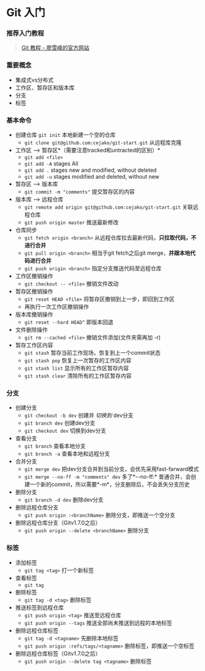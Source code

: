 # Git 入门

### 推荐入门教程
> [Git 教程 - 廖雪峰的官方网站](http://www.liaoxuefeng.com/wiki/0013739516305929606dd18361248578c67b8067c8c017b000)

### 重要概念
* 集成式vs分布式
* 工作区、暂存区和版本库
* 分支
* 标签

### 基本命令
* 创建仓库
		`git init` 本地新建一个空的仓库
	* `git clone git@github.com:cejako/git-start.git` 从远程库克隆
* 工作区 --> 暂存区*（需要注意tracked和untracted的区别）*
	* `git add <file>`
    * `git add -A`  stages All
    * `git add .`   stages new and modified, without deleted
    * `git add -u`  stages modified and deleted, without new                    
* 暂存区 --> 版本库
	* `git commit -m "comments"`	提交暂存区的内容
* 版本库 --> 远程仓库
	* `git remote add origin git@github.com:cejako/git-start.git` 关联远程仓库
	* `git push origin master` 推送最新修改
* 仓库同步
	* `git fetch origin <branch>` 从远程仓库拉去最新代码，**只拉取代码，不进行合并**
	* `git pull origin <branch>` 相当于git fetch之后git merge，**并跟本地代码进行合并**
	* `git push origin <branch>` 指定分支推送代码至远程仓库
* 工作区撤销操作
	* `git checkout -- <file>` 撤销文件改动
* 暂存区撤销操作
	* `git reset HEAD <file>` 将暂存区撤销到上一步，即回到工作区
	* 再执行一次工作区撤销操作
* 版本库撤销操作
	* `git reset --hard HEAD^` 即版本回退
* 文件删除操作
	* `git rm --cached <file>` 撤销文件添加(文件夹需再加 -r)
* 暂存工作区内容
	* `git stash` 暂存当前工作现场，恢复到上一个commit状态
	* `git stash pop` 恢复上一次暂存的工作区内容
	* `git stash list` 显示所有的工作区暂存内容
	* `git stash clear` 清除所有的工作区暂存内容
	
### 分支
* 创建分支
	* `git checkout -b dev` 创建并 *切换到* dev分支
	* `git branch dev` 创建dev分支
	* `git checkout dev` 切换到dev分支
* 查看分支
	* `git branch` 查看本地分支
	* `git branch -a` 查看本地和远程分支
* 合并分支
	* `git merge dev` 把dev分支合并到当前分支，会优先采用fast-farward模式
	* `git merge --no-ff -m "comments" dev` 多了*--no-ff:* 普通合并，会创建一个新的commit，所以需要*-m*，分支删除后，不会丢失分支历史
* 删除分支
	* `git branch -d dev` 删除dev分支
* 删除远程仓库分支
	* `git push origin :<branchName>` 删除分支，即推送一个空分支
* 删除远程仓库分支（Gitv1.7.0之后）
	* `git push origin --delete <branchName>` 删除分支

### 标签
* 添加标签
	* `git tag <tag>` 打一个新标签
* 查看标签
	* `git tag`
* 删除标签
	* `git tag -d <tag>` 删除标签
* 推送标签到远程仓库
	* `git push origin <tag>` 推送至远程仓库
	* `git push origin --tags` 推送全部尚未推送到远程的本地标签
* 删除远程仓库标签
	* `git tag -d <tagname>` 先删除本地标签
	* `git push origin :refs/tags/<tagname>` 删除标签，即推送一个空标签
* 删除远程仓库标签（Gitv1.7.0之后）
	* `git push origin --delete tag <tagname>` 删除标签
